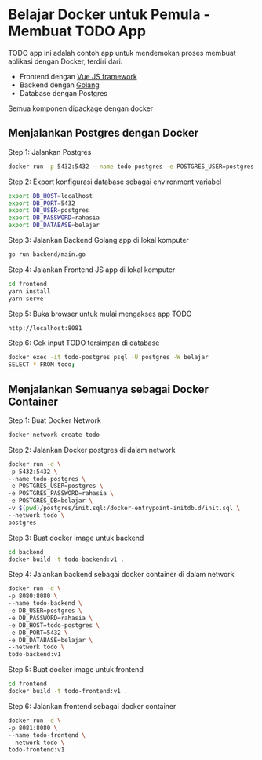 # Belajar Docker untuk Pemula - Membuat TODO App

TODO app ini adalah contoh app untuk mendemokan proses membuat aplikasi dengan Docker, terdiri dari:
- Frontend dengan [Vue JS framework](https://docs.vuejs.id/v2/guide/)
- Backend dengan [Golang](https://dasarpemrogramangolang.novalagung.com/)
- Database dengan Postgres

Semua komponen dipackage dengan docker

## Menjalankan Postgres dengan Docker


Step 1: Jalankan Postgres
```bash
docker run -p 5432:5432 --name todo-postgres -e POSTGRES_USER=postgres -e POSTGRES_PASSWORD=rahasia -e POSTGRES_DB=belajar -v $(pwd)/postgres/init.sql:/docker-entrypoint-initdb.d/init.sql -d postgres
```

Step 2: Export konfigurasi database sebagai environment variabel
```bash
export DB_HOST=localhost
export DB_PORT=5432
export DB_USER=postgres
export DB_PASSWORD=rahasia
export DB_DATABASE=belajar
```

Step 3: Jalankan Backend Golang app di lokal komputer
```bash
go run backend/main.go
```

Step 4: Jalankan Frontend JS app di lokal komputer
```bash
cd frontend
yarn install
yarn serve
```

Step 5: Buka browser untuk mulai mengakses app TODO
```bash
http://localhost:8081
```

Step 6: Cek input TODO tersimpan di database
```bash
docker exec -it todo-postgres psql -U postgres -W belajar
SELECT * FROM todo;
```

## Menjalankan Semuanya sebagai Docker Container


Step 1: Buat Docker Network
```bash
docker network create todo
```

Step 2: Jalankan Docker postgres di dalam network
```bash
docker run -d \
-p 5432:5432 \
--name todo-postgres \
-e POSTGRES_USER=postgres \
-e POSTGRES_PASSWORD=rahasia \
-e POSTGRES_DB=belajar \
-v $(pwd)/postgres/init.sql:/docker-entrypoint-initdb.d/init.sql \
--network todo \
postgres
```

Step 3: Buat docker image untuk backend
```bash
cd backend
docker build -t todo-backend:v1 .
```

Step 4: Jalankan backend sebagai docker container di dalam network
```bash
docker run -d \
-p 8080:8080 \
--name todo-backend \
-e DB_USER=postgres \
-e DB_PASSWORD=rahasia \
-e DB_HOST=todo-postgres \
-e DB_PORT=5432 \
-e DB_DATABASE=belajar \
--network todo \
todo-backend:v1
```

Step 5: Buat docker image untuk frontend
```bash
cd frontend
docker build -t todo-frontend:v1 .
```

Step 6: Jalankan frontend sebagai docker container
```bash
docker run -d \
-p 8081:8080 \
--name todo-frontend \
--network todo \
todo-frontend:v1
```
